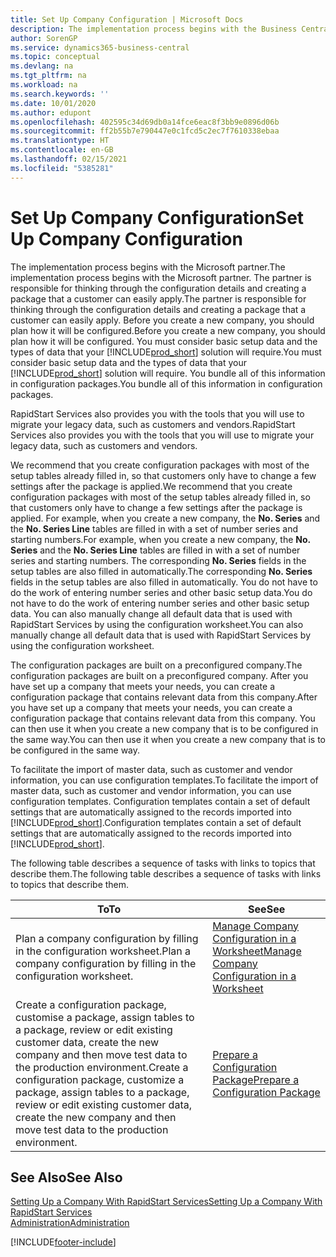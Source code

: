 ```yaml
---
title: Set Up Company Configuration | Microsoft Docs
description: The implementation process begins with the Business Central solution will require. You bundle all of this information into configuration packages.
author: SorenGP
ms.service: dynamics365-business-central
ms.topic: conceptual
ms.devlang: na
ms.tgt_pltfrm: na
ms.workload: na
ms.search.keywords: ''
ms.date: 10/01/2020
ms.author: edupont
ms.openlocfilehash: 402595c34d69db0a14fce6eac8f3bb9e0896d06b
ms.sourcegitcommit: ff2b55b7e790447e0c1fcd5c2ec7f7610338ebaa
ms.translationtype: HT
ms.contentlocale: en-GB
ms.lasthandoff: 02/15/2021
ms.locfileid: "5385281"
---
```

# <a name="set-up-company-configuration"></a><span data-ttu-id="b7f90-104">Set Up Company Configuration</span><span class="sxs-lookup"><span data-stu-id="b7f90-104">Set Up Company Configuration</span></span>
<span data-ttu-id="b7f90-105">The implementation process begins with the Microsoft partner.</span><span class="sxs-lookup"><span data-stu-id="b7f90-105">The implementation process begins with the Microsoft partner.</span></span> <span data-ttu-id="b7f90-106">The partner is responsible for thinking through the configuration details and creating a package that a customer can easily apply.</span><span class="sxs-lookup"><span data-stu-id="b7f90-106">The partner is responsible for thinking through the configuration details and creating a package that a customer can easily apply.</span></span> <span data-ttu-id="b7f90-107">Before you create a new company, you should plan how it will be configured.</span><span class="sxs-lookup"><span data-stu-id="b7f90-107">Before you create a new company, you should plan how it will be configured.</span></span> <span data-ttu-id="b7f90-108">You must consider basic setup data and the types of data that your [!INCLUDE[prod_short](includes/prod_short.md)] solution will require.</span><span class="sxs-lookup"><span data-stu-id="b7f90-108">You must consider basic setup data and the types of data that your [!INCLUDE[prod_short](includes/prod_short.md)] solution will require.</span></span> <span data-ttu-id="b7f90-109">You bundle all of this information in configuration packages.</span><span class="sxs-lookup"><span data-stu-id="b7f90-109">You bundle all of this information in configuration packages.</span></span>

<span data-ttu-id="b7f90-110">RapidStart Services also provides you with the tools that you will use to migrate your legacy data, such as customers and vendors.</span><span class="sxs-lookup"><span data-stu-id="b7f90-110">RapidStart Services also provides you with the tools that you will use to migrate your legacy data, such as customers and vendors.</span></span>  

<span data-ttu-id="b7f90-111">We recommend that you create configuration packages with most of the setup tables already filled in, so that customers only have to change a few settings after the package is applied.</span><span class="sxs-lookup"><span data-stu-id="b7f90-111">We recommend that you create configuration packages with most of the setup tables already filled in, so that customers only have to change a few settings after the package is applied.</span></span> <span data-ttu-id="b7f90-112">For example, when you create a new company, the **No. Series** and the **No. Series Line** tables are filled in with a set of number series and starting numbers.</span><span class="sxs-lookup"><span data-stu-id="b7f90-112">For example, when you create a new company, the **No. Series** and the **No. Series Line** tables are filled in with a set of number series and starting numbers.</span></span> <span data-ttu-id="b7f90-113">The corresponding **No. Series** fields in the setup tables are also filled in automatically.</span><span class="sxs-lookup"><span data-stu-id="b7f90-113">The corresponding **No. Series** fields in the setup tables are also filled in automatically.</span></span> <span data-ttu-id="b7f90-114">You do not have to do the work of entering number series and other basic setup data.</span><span class="sxs-lookup"><span data-stu-id="b7f90-114">You do not have to do the work of entering number series and other basic setup data.</span></span> <span data-ttu-id="b7f90-115">You can also manually change all default data that is used with RapidStart Services by using the configuration worksheet.</span><span class="sxs-lookup"><span data-stu-id="b7f90-115">You can also manually change all default data that is used with RapidStart Services by using the configuration worksheet.</span></span>  

<span data-ttu-id="b7f90-116">The configuration packages are built on a preconfigured company.</span><span class="sxs-lookup"><span data-stu-id="b7f90-116">The configuration packages are built on a preconfigured company.</span></span> <span data-ttu-id="b7f90-117">After you have set up a company that meets your needs, you can create a configuration package that contains relevant data from this company.</span><span class="sxs-lookup"><span data-stu-id="b7f90-117">After you have set up a company that meets your needs, you can create a configuration package that contains relevant data from this company.</span></span> <span data-ttu-id="b7f90-118">You can then use it when you create a new company that is to be configured in the same way.</span><span class="sxs-lookup"><span data-stu-id="b7f90-118">You can then use it when you create a new company that is to be configured in the same way.</span></span>  

<span data-ttu-id="b7f90-119">To facilitate the import of master data, such as customer and vendor information, you can use configuration templates.</span><span class="sxs-lookup"><span data-stu-id="b7f90-119">To facilitate the import of master data, such as customer and vendor information, you can use configuration templates.</span></span> <span data-ttu-id="b7f90-120">Configuration templates contain a set of default settings that are automatically assigned to the records imported into [!INCLUDE[prod_short](includes/prod_short.md)].</span><span class="sxs-lookup"><span data-stu-id="b7f90-120">Configuration templates contain a set of default settings that are automatically assigned to the records imported into [!INCLUDE[prod_short](includes/prod_short.md)].</span></span>

<span data-ttu-id="b7f90-121">The following table describes a sequence of tasks with links to topics that describe them.</span><span class="sxs-lookup"><span data-stu-id="b7f90-121">The following table describes a sequence of tasks with links to topics that describe them.</span></span>

|<span data-ttu-id="b7f90-122">**To**</span><span class="sxs-lookup"><span data-stu-id="b7f90-122">**To**</span></span>|<span data-ttu-id="b7f90-123">**See**</span><span class="sxs-lookup"><span data-stu-id="b7f90-123">**See**</span></span>|  
|------------|-------------|  
|<span data-ttu-id="b7f90-124">Plan a company configuration by filling in the configuration worksheet.</span><span class="sxs-lookup"><span data-stu-id="b7f90-124">Plan a company configuration by filling in the configuration worksheet.</span></span>|[<span data-ttu-id="b7f90-125">Manage Company Configuration in a Worksheet</span><span class="sxs-lookup"><span data-stu-id="b7f90-125">Manage Company Configuration in a Worksheet</span></span>](admin-how-to-manage-company-configuration-in-a-worksheet.md)|  
|<span data-ttu-id="b7f90-126">Create a configuration package, customise a package, assign tables to a package, review or edit existing customer data, create the new company and then move test data to the production environment.</span><span class="sxs-lookup"><span data-stu-id="b7f90-126">Create a configuration package, customize a package, assign tables to a package, review or edit existing customer data, create the new company and then move test data to the production environment.</span></span>|[<span data-ttu-id="b7f90-127">Prepare a Configuration Package</span><span class="sxs-lookup"><span data-stu-id="b7f90-127">Prepare a Configuration Package</span></span>](admin-how-to-prepare-a-configuration-package.md)| 

## <a name="see-also"></a><span data-ttu-id="b7f90-128">See Also</span><span class="sxs-lookup"><span data-stu-id="b7f90-128">See Also</span></span>  
[<span data-ttu-id="b7f90-129">Setting Up a Company With RapidStart Services</span><span class="sxs-lookup"><span data-stu-id="b7f90-129">Setting Up a Company With RapidStart Services</span></span>](admin-set-up-a-company-with-rapidstart.md)  
[<span data-ttu-id="b7f90-130">Administration</span><span class="sxs-lookup"><span data-stu-id="b7f90-130">Administration</span></span>](admin-setup-and-administration.md)


[!INCLUDE[footer-include](includes/footer-banner.md)]